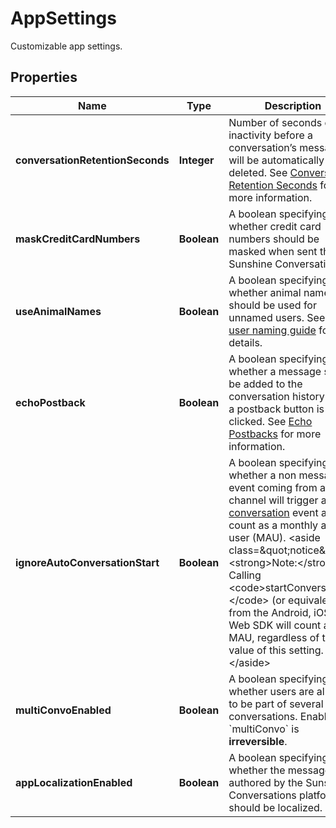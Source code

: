

# AppSettings

Customizable app settings.

## Properties

| Name | Type | Description | Notes |
|------------ | ------------- | ------------- | -------------|
|**conversationRetentionSeconds** | **Integer** | Number of seconds of inactivity before a conversation’s messages  will be automatically deleted. See  [Conversation Retention Seconds](https://docs.smooch.io/guide/creating-and-managing-apps/#conversation-retention-seconds) for more information.  |  [optional] |
|**maskCreditCardNumbers** | **Boolean** | A boolean specifying whether credit card numbers should be masked  when sent through Sunshine Conversations.  |  [optional] |
|**useAnimalNames** | **Boolean** | A boolean specifying whether animal names should be used for  unnamed users. See the  [user naming guide](https://developer.zendesk.com/documentation/conversations/messaging-platform/programmable-conversations/receiving-messages/#message-author-name) for details.  |  [optional] |
|**echoPostback** | **Boolean** | A boolean specifying whether a message should be added to the conversation  history when a postback button is clicked. See  [Echo Postbacks](https://docs.smooch.io/guide/creating-and-managing-apps/#echo-postbacks) for more information.  |  [optional] |
|**ignoreAutoConversationStart** | **Boolean** | A boolean specifying whether a non message event coming from a channel will  trigger a  [start conversation](https://developer.zendesk.com/api-reference/conversations/#section/Webhook-Triggers) event and count as a monthly active user (MAU). &lt;aside class&#x3D;\&quot;notice\&quot;&gt;&lt;strong&gt;Note:&lt;/strong&gt; Calling &lt;code&gt;startConversation()&lt;/code&gt; (or equivalent) from the Android,  iOS or Web SDK will count as a MAU, regardless of the value of this setting.&lt;/aside&gt;  |  [optional] |
|**multiConvoEnabled** | **Boolean** | A boolean specifying whether users are allowed to be part of several conversations. Enabling &#x60;multiConvo&#x60; is **irreversible**.  |  [optional] |
|**appLocalizationEnabled** | **Boolean** | A boolean specifying whether the messages authored by the Sunshine Conversations platform should be localized.  |  [optional] |



